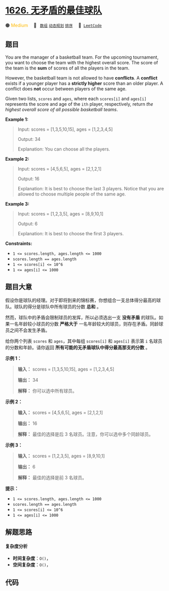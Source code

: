 # [1626. 无矛盾的最佳球队](https://leetcode.com/problems/best-team-with-no-conflicts)

🟠 <font color=#ffb800>Medium</font>&emsp; 🔖&ensp; [`数组`](/outline/tag/array.md) [`动态规划`](/outline/tag/dynamic-programming.md) [`排序`](/outline/tag/sorting.md)&emsp; 🔗&ensp;[`LeetCode`](https://leetcode.com/problems/best-team-with-no-conflicts)

## 题目

You are the manager of a basketball team. For the upcoming tournament, you
want to choose the team with the highest overall score. The score of the team
is the **sum** of scores of all the players in the team.

However, the basketball team is not allowed to have **conflicts**. A
**conflict** exists if a younger player has a **strictly higher** score than
an older player. A conflict does **not** occur between players of the same
age.

Given two lists, `scores` and `ages`, where each `scores[i]` and `ages[i]`
represents the score and age of the `ith` player, respectively, return _the
highest overall score of all possible basketball teams_.



**Example 1:**

> Input: scores = [1,3,5,10,15], ages = [1,2,3,4,5]
> 
> Output: 34
> 
> Explanation:  You can choose all the players.

**Example 2:**

> Input: scores = [4,5,6,5], ages = [2,1,2,1]
> 
> Output: 16
> 
> Explanation:  It is best to choose the last 3 players. Notice that you are allowed to choose multiple people of the same age.

**Example 3:**

> Input: scores = [1,2,3,5], ages = [8,9,10,1]
> 
> Output: 6
> 
> Explanation:  It is best to choose the first 3 players. 

**Constraints:**

  * `1 <= scores.length, ages.length <= 1000`
  * `scores.length == ages.length`
  * `1 <= scores[i] <= 10^6`
  * `1 <= ages[i] <= 1000`


## 题目大意

假设你是球队的经理。对于即将到来的锦标赛，你想组合一支总体得分最高的球队。球队的得分是球队中所有球员的分数 **总和** 。

然而，球队中的矛盾会限制球员的发挥，所以必须选出一支 **没有矛盾** 的球队。如果一名年龄较小球员的分数 **严格大于**
一名年龄较大的球员，则存在矛盾。同龄球员之间不会发生矛盾。

给你两个列表 `scores` 和 `ages`，其中每组 `scores[i]` 和 `ages[i]` 表示第 `i` 名球员的分数和年龄。请你返回
**所有可能的无矛盾球队中得分最高那支的分数** 。

**示例 1：**

> 
> 
> 
> 
> 
> **输入：** scores = [1,3,5,10,15], ages = [1,2,3,4,5]
> 
> **输出：** 34
> 
> **解释：** 你可以选中所有球员。

**示例 2：**

> 
> 
> 
> 
> 
> **输入：** scores = [4,5,6,5], ages = [2,1,2,1]
> 
> **输出：** 16
> 
> **解释：** 最佳的选择是后 3 名球员。注意，你可以选中多个同龄球员。
> 
> 

**示例 3：**

> 
> 
> 
> 
> 
> **输入：** scores = [1,2,3,5], ages = [8,9,10,1]
> 
> **输出：** 6
> 
> **解释：** 最佳的选择是前 3 名球员。
> 
> 

**提示：**

  * `1 <= scores.length, ages.length <= 1000`
  * `scores.length == ages.length`
  * `1 <= scores[i] <= 10^6`
  * `1 <= ages[i] <= 1000`


## 解题思路

#### 复杂度分析

- **时间复杂度**：`O()`，
- **空间复杂度**：`O()`，

## 代码

```javascript

```